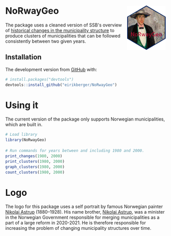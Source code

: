 # NoRwayGeo <a href="https://github.com/eirikberger/NoRwayGeo"><img src="https://raw.githubusercontent.com/eirikberger/NoRwayGeo/main/logo.png" align="right" height="140" /></a>

The package uses a cleaned version of SSB's overview of [historical changes in the municipality structure](https://www.ssb.no/metadata/alle-endringer-i-de-regionale-inndelingene/_/attachment/download/fe7adaa5-aeca-401f-95ff-688465ecf48f:0700aa845b3e92021383b96789be7237f87650ba/kommuneendringer_1838_2017.xlsx) to produce clusters of municipalities that can be followed consistently between two given years. 

## Installation

The development version from [GitHub](https://github.com/) with:

``` r
# install.packages("devtools")
devtools::install_github("eirikberger/NoRwayGeo")
```

# Using it

The current version of the package only supports Norwegian municipalities, which are built in. 


``` r
# Load library
library(NoRwayGeo)

# Run commands for years between and including 1980 and 2000.
print_changes(1980, 2000)
print_clusters(1980, 2000)
graph_clusters(1980, 2000)
count_clusters(1980, 2000)
```

# Logo

The logo for this package uses a self portrait by famous Norwegian painter [Nikolai Astrup](https://en.wikipedia.org/wiki/Nikolai_Astrup) (1880–1928). His name brother, [Nikolai Astrup](https://en.wikipedia.org/wiki/Nikolai_Astrup_(politician)), was a minister in the Norwegian Government responsible for merging municipalities as a part of a large reform in 2020-2021. He is therefore responsible for increasing the problem of changing municipality structures over time.

